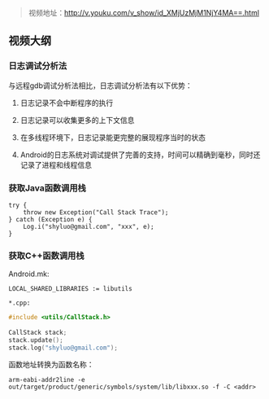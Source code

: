 > 视频地址：http://v.youku.com/v_show/id_XMjUzMjM1NjY4MA==.html

## 视频大纲

### 日志调试分析法

与远程gdb调试分析法相比，日志调试分析法有以下优势：

1. 日志记录不会中断程序的执行

2. 日志记录可以收集更多的上下文信息

3. 在多线程环境下，日志记录能更完整的展现程序当时的状态

4. Android的日志系统对调试提供了完善的支持，时间可以精确到毫秒，同时还记录了进程和线程信息

### 获取Java函数调用栈

```
try {
    throw new Exception("Call Stack Trace");
} catch (Exception e) {
    Log.i("shyluo@gmail.com", "xxx", e);
}
```

### 获取C++函数调用栈

Android.mk:

```
LOCAL_SHARED_LIBRARIES := libutils
```
`*.cpp:`
```c
#include <utils/CallStack.h>
 
CallStack stack;
stack.update();
stack.log("shyluo@gmail.com");
```

函数地址转换为函数名称：

```
arm-eabi-addr2line -e out/target/product/generic/symbols/system/lib/libxxx.so -f -C <addr> 
```